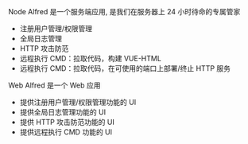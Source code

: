 Node Alfred 是一个服务端应用, 是我们在服务器上 24 小时待命的专属管家

-   注册用户管理/权限管理
-   全局日志管理
-   HTTP 攻击防范
-   远程执行 CMD：拉取代码，构建 VUE-HTML
-   远程执行 CMD：拉取代码，在可使用的端口上部署/终止 HTTP 服务

Web Alfred 是一个 Web 应用

-   提供注册用户管理/权限管理功能的 UI
-   提供全局日志管理功能的 UI
-   提供 HTTP 攻击防范功能的 UI
-   提供远程执行 CMD 功能的 UI
